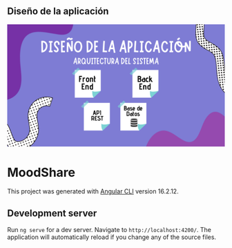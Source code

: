 
## Diseño de la aplicación

![MoodShare App](src/assets/img/mood-pdf/diseno-app.png "Diseño de la app")


# MoodShare

This project was generated with [Angular CLI](https://github.com/angular/angular-cli) version 16.2.12.

## Development server

Run `ng serve` for a dev server. Navigate to `http://localhost:4200/`. The application will automatically reload if you change any of the source files.

